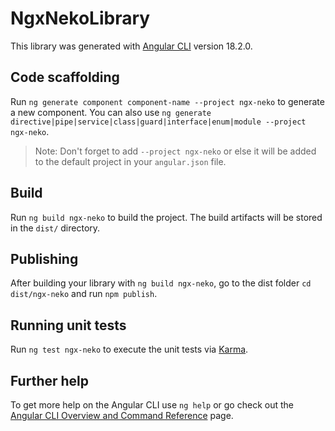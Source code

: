 # NgxNekoLibrary

This library was generated with [Angular CLI](https://github.com/angular/angular-cli) version 18.2.0.

## Code scaffolding

Run `ng generate component component-name --project ngx-neko` to generate a new component. You can also use `ng generate directive|pipe|service|class|guard|interface|enum|module --project ngx-neko`.

> Note: Don't forget to add `--project ngx-neko` or else it will be added to the default project in your `angular.json` file.

## Build

Run `ng build ngx-neko` to build the project. The build artifacts will be stored in the `dist/` directory.

## Publishing

After building your library with `ng build ngx-neko`, go to the dist folder `cd dist/ngx-neko` and run `npm publish`.

## Running unit tests

Run `ng test ngx-neko` to execute the unit tests via [Karma](https://karma-runner.github.io).

## Further help

To get more help on the Angular CLI use `ng help` or go check out the [Angular CLI Overview and Command Reference](https://angular.dev/tools/cli) page.
